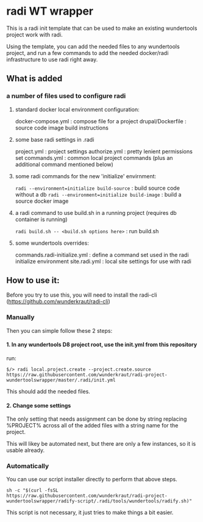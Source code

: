 # radi WT wrapper

This is a radi init template that can be used to make an existing wundertools
project work with radi.

Using the template, you can add the needed files to any wundertools project,
and run a few commands to add the needed docker/radi infrastructure to use
radi right away.

## What is added

### a number of files used to configure radi


1. standard docker local environment configuration:

   docker-compose.yml : compose file for a project
   drupal/Dockerfile : source code image build instructions

2. some base radi settings in .radi

    project.yml : project settings
    authorize.yml : pretty lenient permissions set
    commands.yml : common local project commands (plus an additional command mentioned below)

3. some radi commands for the new 'initialize' envirnment:

   `radi --environment=initialize build-source` : build source code without a db
   `radi --environment=initialize build-image` : build a source docker image

4. a radi command to use build.sh in a running project (requires db container is running)

   `radi build.sh -- <build.sh options here>` : run build.sh

5. some wundertools overrides:

   commands.radi-initialize.yml : define a command set used in the radi initialize environment
   site.radi.yml : local site settings for use with radi



## How to use it:

Before you try to use this, you will need to install the radi-cli (https://github.com/wunderkraut/radi-cli)

### Manually

Then you can simple follow these 2 steps:

#### 1. In any wundertools D8 project root, use the init.yml from this repository

run:

```
$/> radi local.project.create --project.create.source https://raw.githubusercontent.com/wunderkraut/radi-project-wundertoolswrapper/master/.radi/init.yml
```

This should add the needed files.

#### 2. Change some settings

The only setting that needs assignment can be done by string replacing %PROJECT% 
across all of the added files with a string name for the project.

This will likey be automated next, but there are only a few instances, so it is usable
already.

### Automatically

You can use our script installer directly to perform that above steps.

```
sh -c "$(curl -fsSL https://raw.githubusercontent.com/wunderkraut/radi-project-wundertoolswrapper/radify-script/.radi/tools/wundertools/radify.sh)"
```

This script is not necessary, it just tries to make things a bit easier.
